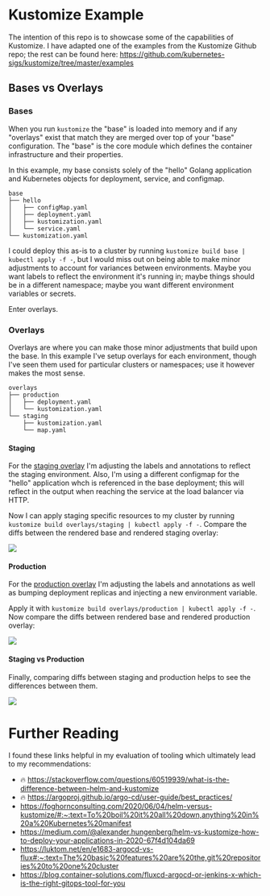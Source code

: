 # Kustomize Example

The intention of this repo is to showcase some of the capabilities of Kustomize. I have adapted one of the examples from the Kustomize Github repo; the rest can be found here: https://github.com/kubernetes-sigs/kustomize/tree/master/examples

## Bases vs Overlays

### Bases

When you run `kustomize` the "base" is loaded into memory and if any "overlays" exist that match they are merged over top of your "base" configuration. The "base" is the core module which defines the container infrastructure and their properties.

In this example, my base consists solely of the "hello" Golang application and Kubernetes objects for deployment, service, and configmap.

```
base
├── hello
│   ├── configMap.yaml
│   ├── deployment.yaml
│   ├── kustomization.yaml
│   └── service.yaml
└── kustomization.yaml
```

I could deploy this as-is to a cluster by running `kustomize build base | kubectl apply -f -`, but I would miss out on being able to make minor adjustments to account for variances between environments. Maybe you want labels to reflect the environment it's running in; maybe things should be in a different namespace; maybe you want different environment variables or secrets.

Enter overlays.

### Overlays

Overlays are where you can make those minor adjustments that build upon the base. In this example I've setup overlays for each environment, though I've seen them used for particular clusters or namespaces; use it however makes the most sense.

```
overlays
├── production
│   ├── deployment.yaml
│   └── kustomization.yaml
└── staging
    ├── kustomization.yaml
    └── map.yaml
```

#### Staging

For the [staging overlay](overlays/staging/kustomization.yaml) I'm adjusting the labels and annotations to reflect the staging environment. Also, I'm using a different configmap for the "hello" application whch is referenced in the base deployment; this will reflect in the output when reaching the service at the load balancer via HTTP.

Now I can apply staging specific resources to my cluster by running `kustomize build overlays/staging | kubectl apply -f -`. Compare the diffs between the rendered base and rendered staging overlay:

![](images/diff_staging_base.png)

#### Production

For the [production overlay](overlays/production/kustomization.yaml) I'm adjusting the labels and annotations as well as bumping deployment replicas and injecting a new environment variable.

Apply it with `kustomize build overlays/production | kubectl apply -f -`. Now compare the diffs between rendered base and rendered production overlay:

![](images/diff_production_base.png)

#### Staging vs Production

Finally, comparing diffs between staging and production helps to see the differences between them.

![](images/diff_production_staging.png)

# Further Reading

I found these links helpful in my evaluation of tooling which ultimately lead to my recommendations:

* :fire: https://stackoverflow.com/questions/60519939/what-is-the-difference-between-helm-and-kustomize
* :fire: https://argoproj.github.io/argo-cd/user-guide/best_practices/
* https://foghornconsulting.com/2020/06/04/helm-versus-kustomize/#:~:text=To%20boil%20it%20all%20down,anything%20in%20a%20Kubernetes%20manifest
* https://medium.com/@alexander.hungenberg/helm-vs-kustomize-how-to-deploy-your-applications-in-2020-67f4d104da69
* https://luktom.net/en/e1683-argocd-vs-flux#:~:text=The%20basic%20features%20are%20the,git%20repositories%20to%20one%20cluster
* https://blog.container-solutions.com/fluxcd-argocd-or-jenkins-x-which-is-the-right-gitops-tool-for-you
